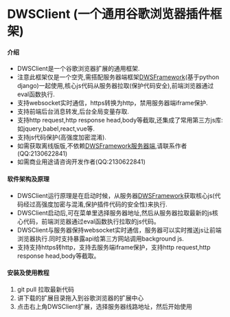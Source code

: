 # DWSClient (一个通用谷歌浏览器插件框架)

#### 介绍
* DWSClient是一个谷歌浏览器扩展的通用框架.
 * 注意此框架仅是一个空壳,需搭配服务器端框架[DWSFramework](https://github.com/xiaohero/DWSFramework)(基于python django)一起使用,核心js代码从服务器拉取(保护代码安全),前端浏览器通过eval函数执行.
 * 支持websocket实时通信，https转换为http，禁用服务器端iframe保护.
 * 支持前端后台消息转发,后台全局变量存取.
 * 支持http request,http response head,body等截取,还集成了常用第三方js库:如jquery,babel,react,vue等.
 * 支持js代码保护(高强度加密混淆).
 * 如需获取离线版版,不依赖[DWSFramework服务器端](https://github.com/xiaohero/DWSFramework),请联系作者(QQ:2130622841)
 * 如需商业用途请咨询开发作者(QQ:2130622841)


#### 软件架构及原理
* DWSClient运行原理是在启动时候，从服务器[DWSFramework](https://github.com/xiaohero/DWSFramework)获取核心js(代码经过高强度加密与混淆,保护插件代码的安全性)来执行.
* DWSClient启动后,可在菜单里选择服务器地址,然后从服务器拉取最新的js核心代码，前端浏览器通过eval函数执行拉取的js代码。
* DWSClient与服务器保持websocket实时通信，服务器可以实时推送js让前端浏览器执行.同时支持暴露api给第三方网站调用background js.
* 支持支持https转http，支持去服务端iframe保护，支持http request,http response head,body等截取。


#### 安装及使用教程
1. git pull 拉取最新代码
2. 讲下载的扩展目录拖入到谷歌浏览器的扩展中心
3. 点击右上角DWSClient扩展，选择服务器线路地址，然后开始使用

